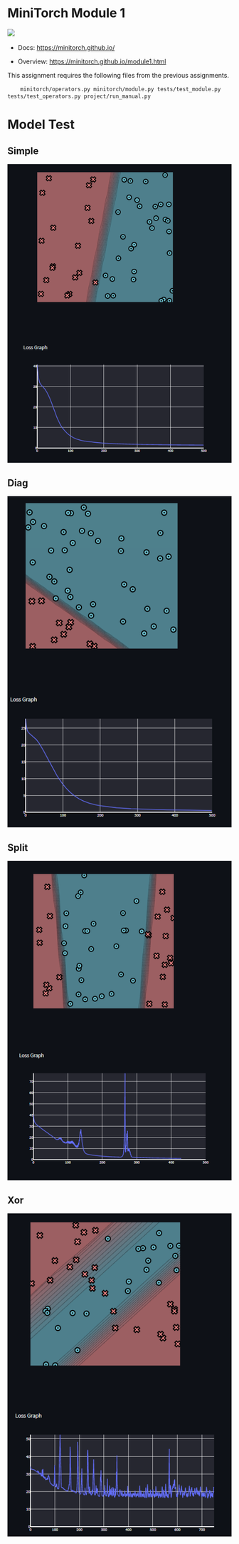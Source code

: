 # MiniTorch Module 1

<img src="https://minitorch.github.io/_images/match.png" width="100px">

* Docs: https://minitorch.github.io/

* Overview: https://minitorch.github.io/module1.html

This assignment requires the following files from the previous assignments.

        minitorch/operators.py minitorch/module.py tests/test_module.py tests/test_operators.py project/run_manual.py

# Model Test

## Simple

<img src="Simple.PNG">

## Diag

<img src="Diag.PNG">

## Split

<img src="split.PNG">

## Xor

<img src="xor.PNG">